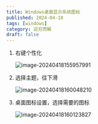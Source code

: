```yaml
---
title: Windows桌面显示系统图标
published: 2024-04-18
tags: [windows]
category: 迎刃而解
draft: false
---
```


1. 右键个性化

   ![image-20240418155957991](C:\Users\Frank\AppData\Roaming\Typora\typora-user-images\image-20240418155957991.png)	

2. 选择主题，往下滑

   ![image-20240418160048210](C:\Users\Frank\AppData\Roaming\Typora\typora-user-images\image-20240418160048210.png)

3. 桌面图标设置，选择需要的图标

   ![image-20240418160123827](C:\Users\Frank\AppData\Roaming\Typora\typora-user-images\image-20240418160123827.png)	


